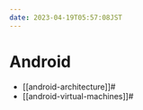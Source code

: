 ```yaml
---
date: 2023-04-19T05:57:08JST
---
```


Android
=======

-   [[android-architecture]]#
-   [[android-virtual-machines]]#
